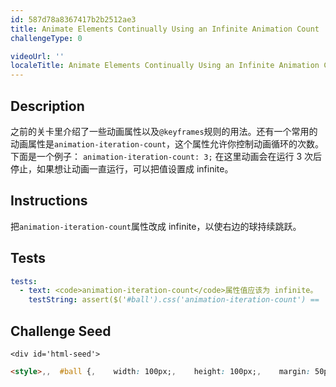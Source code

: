 ```yaml
---
id: 587d78a8367417b2b2512ae3
title: Animate Elements Continually Using an Infinite Animation Count
challengeType: 0

videoUrl: ''
localeTitle: Animate Elements Continually Using an Infinite Animation Count
---
```


## Description
<section id='description'>
之前的关卡里介绍了一些动画属性以及<code>@keyframes</code>规则的用法。还有一个常用的动画属性是<code>animation-iteration-count</code>，这个属性允许你控制动画循环的次数。下面是一个例子：
<code>animation-iteration-count: 3;</code>
在这里动画会在运行 3 次后停止，如果想让动画一直运行，可以把值设置成 infinite。
</section>

## Instructions
<section id='instructions'>
把<code>animation-iteration-count</code>属性改成 infinite，以使右边的球持续跳跃。
</section>

## Tests
<section id='tests'>

```yml
tests:
  - text: <code>animation-iteration-count</code>属性值应该为 infinite。
    testString: assert($('#ball').css('animation-iteration-count') == 'infinite', '<code>animation-iteration-count</code>属性值应该为 infinite。');

```

</section>

## Challenge Seed
<section id='challengeSeed'>

    <div id='html-seed'>
```html
<style>,,  #ball {,    width: 100px;,    height: 100px;,    margin: 50px auto;,    position: relative;,    border-radius: 50%;,    background: linear-gradient(,      35deg,,      #ccffff,,      #ffcccc,    );,    animation-name: bounce;,    animation-duration: 1s;,    animation-iteration-count: 3;,  },,  @keyframes bounce{,    0% {,      top: 0px;,    },    50% {,      top: 249px;,      width: 130px;,      height: 70px;,    },    100% {,      top: 0px;,    },  },</style>,<div id="ball"></div>
```





</div>





</section>

              